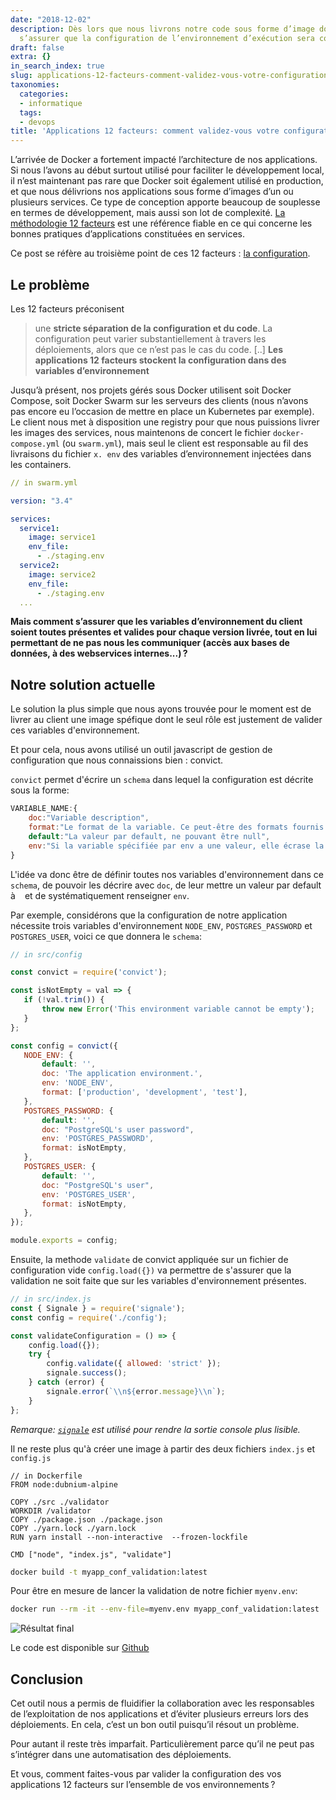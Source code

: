 ```yaml
---
date: "2018-12-02"
description: Dès lors que nous livrons notre code sous forme d’image docker, comment
  s’assurer que la configuration de l’environnement d’exécution sera correcte ?
draft: false
extra: {}
in_search_index: true
slug: applications-12-facteurs-comment-validez-vous-votre-configuration
taxonomies:
  categories:
  - informatique
  tags:
  - devops
title: 'Applications 12 facteurs: comment validez-vous votre configuration ?'
---
```


L’arrivée de Docker a fortement impacté l’architecture de nos applications. Si nous l’avons au début surtout utilisé pour faciliter le développement local, il n’est maintenant pas rare que Docker soit également utilisé en production, et que nous délivrions nos applications sous forme d’images d’un ou plusieurs services. Ce type de conception apporte beaucoup de souplesse en termes de développement, mais aussi son lot de complexité. [La méthodologie 12 facteurs](https://12factor.net/fr/) est une référence fiable en ce qui concerne les bonnes pratiques d’applications constituées en services. 

Ce post se réfère au troisième point de ces 12 facteurs : [la configuration](https://12factor.net/fr/config).

## Le problème

Les 12 facteurs préconisent

> une **stricte séparation de la configuration et du code**. La configuration peut varier substantiellement à travers les déploiements, alors que ce n’est pas le cas du code. [..] **Les applications 12 facteurs stockent la configuration dans des variables d’environnement**

Jusqu’à présent, nos projets gérés sous Docker utilisent soit Docker Compose, soit Docker Swarm sur les serveurs des clients (nous n’avons pas encore eu l’occasion de mettre en place un Kubernetes par exemple). Le client nous met à disposition une registry pour que nous puissions livrer les images des services, nous maintenons de concert le fichier `docker-compose.yml` (ou `swarm.yml`), mais seul le client est responsable au fil des livraisons du fichier `x. env` des variables d’environnement injectées dans les containers.

```yml
// in swarm.yml

version: "3.4"

services:
  service1:
    image: service1
    env_file:
      - ./staging.env
  service2:
    image: service2
    env_file:
      - ./staging.env
  ...
```

**Mais comment s’assurer que les variables d’environnement du client soient toutes présentes et valides pour chaque version livrée, tout en lui permettant de ne pas nous les communiquer (accès aux bases de données, à des webservices internes...) ?**

## Notre solution actuelle

Le solution la plus simple que nous ayons trouvée pour le moment est de livrer au client une image spéfique dont le seul rôle est justement de valider ces variables d'environnement.

Et pour cela, nous avons utilisé un outil javascript de gestion de configuration que nous connaissions bien : convict.

`convict` permet d'écrire un `schema` dans lequel la configuration est décrite sous la forme:

```javascript
VARIABLE_NAME:{
    doc:"Variable description",
    format:"Le format de la variable. Ce peut-être des formats fournis par convict (`ipaddress`,`port`, ...) ou une fonction de validation",
    default:"La valeur par default, ne pouvant être null",
    env:"Si la variable spécifiée par env a une valeur, elle écrase la valeur par défaut du paramètre."
}
```

 L'idée va donc être de définir toutes nos variables d'environnement dans ce `schema`, de pouvoir les décrire avec `doc`, de leur mettre un valeur par default à ` ` et de systématiquement renseigner `env`.

 Par exemple, considérons que la configuration de notre application nécessite trois variables d'environnement `NODE_ENV`, `POSTGRES_PASSWORD` et `POSTGRES_USER`, voici ce que donnera le `schema`:

 ```javascript
 // in src/config

 const convict = require('convict');

const isNotEmpty = val => {
    if (!val.trim()) {
        throw new Error('This environment variable cannot be empty');
    }
};

const config = convict({
    NODE_ENV: {
        default: '',
        doc: 'The application environment.',
        env: 'NODE_ENV',
        format: ['production', 'development', 'test'],
    },
    POSTGRES_PASSWORD: {
        default: '',
        doc: "PostgreSQL's user password",
        env: 'POSTGRES_PASSWORD',
        format: isNotEmpty,
    },
    POSTGRES_USER: {
        default: '',
        doc: "PostgreSQL's user",
        env: 'POSTGRES_USER',
        format: isNotEmpty,
    },
});

module.exports = config;
 ```

Ensuite, la methode `validate` de convict appliquée sur un fichier de configuration vide `config.load({})` va permettre de s'assurer que la validation ne soit faite que sur les variables d'environnement présentes.

```javascript
// in src/index.js
const { Signale } = require('signale');
const config = require('./config');

const validateConfiguration = () => {
    config.load({});
    try {
        config.validate({ allowed: 'strict' });
        signale.success();
    } catch (error) {
        signale.error(`\\n${error.message}\\n`);
    }
};
```

*Remarque: [`signale`](https://www.npmjs.com/package/signale) est utilisé pour rendre la sortie console plus lisible.*

Il ne reste plus qu'à créer une image à partir des deux fichiers `index.js` et `config.js`

```docker
// in Dockerfile
FROM node:dubnium-alpine

COPY ./src ./validator
WORKDIR /validator
COPY ./package.json ./package.json
COPY ./yarn.lock ./yarn.lock
RUN yarn install --non-interactive  --frozen-lockfile

CMD ["node", "index.js", "validate"]
```

```bash
docker build -t myapp_conf_validation:latest
```

Pour être en mesure de lancer la validation de notre fichier `myenv.env`:

```bash
docker run --rm -it --env-file=myenv.env myapp_conf_validation:latest
```

![Résultat final](/images/env_validation.gif)

Le code est disponible sur [Github](https://github.com/marmelab/twelve-app-conf-validator)

## Conclusion

Cet outil nous a permis de fluidifier la collaboration avec les responsables de l’exploitation de nos applications et d’éviter plusieurs erreurs lors des déploiements. En cela, c’est un bon outil puisqu’il résout un problème.

Pour autant il reste très imparfait. Particulièrement parce qu’il ne peut pas s’intégrer dans une automatisation des déploiements.

Et vous, comment faites-vous par valider la configuration des vos applications 12 facteurs sur l’ensemble de vos environnements ?
